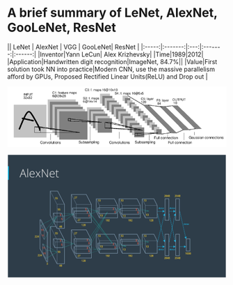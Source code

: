 # A brief summary of LeNet, AlexNet, GooLeNet, ResNet

|| LeNet | AlexNet | VGG | GooLeNet| ResNet |
|:-----:|:-------:|:---:|:-------:|:------:|
|Inventor|Yann  LeCun| Alex Krizhevsky|
|Time|1989|2012|
|Application|Handwritten digit recognition|ImageNet, 84.7%||
|Value|First solution took NN into practice|Modern CNN, use the massive parallelism afford by GPUs, Proposed Rectified Linear Units(ReLU) and Drop out |

![alt test][image1]   

![alt test][image2]

[//]: # (Image References)

[image1]:./pic/lenet5.png "Visualization"
[image2]: ./pic/alexnet.png "Traffic Sign 1"
[image3]: ./pic/bitbug_favicon-2.jpg "Traffic Sign 2"
[image4]: ./pic/bitbug_favicon-3.jpg "Traffic Sign 3"
[image5]: ./pic/bitbug_favicon-4.jpg "Traffic Sign 4"
[image6]: ./pic/bitbug_favicon-5.jpg "Traffic Sign 5"
[image7]: ./pic/bitbug_favicon-6.jpg "Traffic Sign 6"
